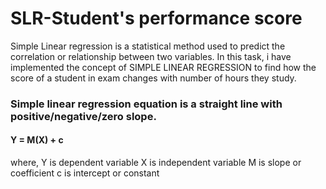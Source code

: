 # SLR-Student's performance score

Simple Linear regression is a statistical method used to predict the correlation or relationship between two variables.
In this task, i have implemented the concept of SIMPLE LINEAR REGRESSION to find how the score of a student in exam changes with number of hours they study.


### Simple linear regression equation is a straight line with positive/negative/zero slope.
#### Y = M(X) + c
where,
Y is dependent variable 
X is independent variable
M is slope or coefficient
c is intercept or constant
